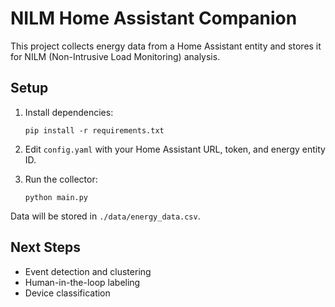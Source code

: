 # NILM Home Assistant Companion

This project collects energy data from a Home Assistant entity and stores it for NILM (Non-Intrusive Load Monitoring) analysis.

## Setup

1. Install dependencies:
   ```
   pip install -r requirements.txt
   ```

2. Edit `config.yaml` with your Home Assistant URL, token, and energy entity ID.

3. Run the collector:
   ```
   python main.py
   ```

Data will be stored in `./data/energy_data.csv`.

## Next Steps

- Event detection and clustering
- Human-in-the-loop labeling
- Device classification
